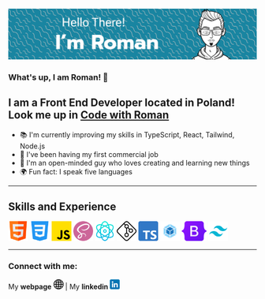 ![Banner](./images/banner.png)

### What's up, I am Roman! 👋

## I am a Front End Developer located in Poland! Look me up in **[Code with Roman](https://romanscode.com/)**

- 📚 I'm currently improving my skills in TypeScript, React, Tailwind, Node.js
- 🔎 I've been having my first commercial job
- 🎨 I'm an open-minded guy who loves creating and learning new things
- 🌍 Fun fact: I speak five languages

---

## Skills and Experience

<p>
  <img src="./images/html.png" height="40" alt="javascript" style="max-width: 100%;">
  <img src="./images/css-3.png" height="40" alt="javascript" style="max-width: 100%;">
  <img src="./images/js.png" height="40" alt="javascript" style="max-width: 100%;">
  <img src="./images/sass.png" height="40" alt="javascript" style="max-width: 100%;">
  <img src="./images/physics.png" height="40" alt="javascript" style="max-width: 100%;">
  <img src="./images/git.png" height="40" alt="javascript" style="max-width: 100%;">
  <img src="./images/typescript.png" height="40" alt="javascript" style="max-width: 100%;">
  <img src="./images/webpack.png" height="40" alt="javascript" style="max-width: 100%;">
  <img src="./images/bootstrap.png" height="40" alt="javascript" style="max-width: 100%;">
  <img src="./images/tailwind.png" height="40" alt="javascript" style="max-width: 100%;">
</p>

---

### Connect with me:

My **webpage** [![website](./images/website.png)][1] | My **linkedin** [![linkedin](./images/linkedin.png)][2]

[1]: https://romanscode.com/
[2]: https://www.linkedin.com/in/roman-isopenko/
